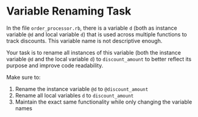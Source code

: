 # Variable Renaming Task

In the file `order_processor.rb`, there is a variable `d` (both as instance variable `@d` and local variable `d`) that is used across multiple functions to track discounts. This variable name is not descriptive enough.

Your task is to rename all instances of this variable (both the instance variable `@d` and the local variable `d`) to `discount_amount` to better reflect its purpose and improve code readability.

Make sure to:
1. Rename the instance variable `@d` to `@discount_amount`
2. Rename all local variables `d` to `discount_amount`
3. Maintain the exact same functionality while only changing the variable names